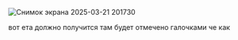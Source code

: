 ![Снимок экрана 2025-03-21 201730](https://github.com/user-attachments/assets/e2bce1f3-8bac-4ed2-b6b4-2d0f1217f8fe)

вот ета должно получится там будет отмечено галочками че как 
